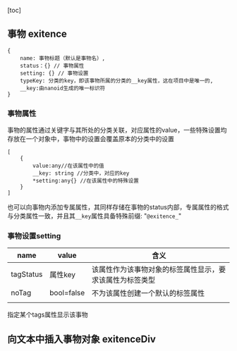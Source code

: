 [toc]

## 事物 exitence

~~~
{
	name: 事物标题（默认是事物名）,
	status：{} // 事物属性
	setting: {} // 事物设置
	typeKey: 分类的key，即该事物所属的分类的__key属性，这在项目中是唯一的,
	__key:由nanoid生成的唯一标识符
}
~~~

### 事物属性

事物的属性通过关键字与其所处的分类关联，对应属性的value，一些特殊设置均存放在一个对象中，事物中的设置会覆盖原本的分类中的设置

~~~
[
	{	
		value:any//在该属性中的值
		__key: string //分类中，对应的key
		*setting:any{} //在该属性中的特殊设置
	}
]
~~~

也可以向事物内添加专属属性，其同样存储在事物的status内部，专属属性的格式与分类属性一致，并且其`__key`属性具备特殊前缀: "`@exitence_`"

### 事物设置setting

| name      | value      | 含义                                                     |
| --------- | ---------- | -------------------------------------------------------- |
| tagStatus | 属性key    | 该属性作为该事物对象的标签属性显示，要求该属性为标签类型 |
| noTag     | bool=false | 不为该属性创建一个默认的标签属性                         |
|           |            |                                                          |

指定某个tags属性显示该事物

## 向文本中插入事物对象 exitenceDiv

